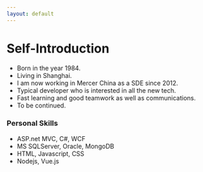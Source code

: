 ```yaml
---
layout: default
---
```



# Self-Introduction

* Born in the year 1984.
* Living in Shanghai.
* I am now working in Mercer China as a SDE since 2012.
* Typical developer who is interested in all the new tech.
* Fast learning and good teamwork as well as communications.
* To be continued.


### Personal Skills

*   ASP.net MVC, C#, WCF
*   MS SQLServer, Oracle, MongoDB
*   HTML, Javascript, CSS
*   Nodejs, Vue.js
